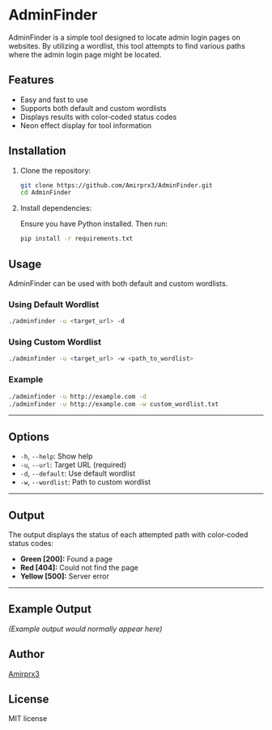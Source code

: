 # AdminFinder

AdminFinder is a simple tool designed to locate admin login pages on websites. By utilizing a wordlist, this tool attempts to find various paths where the admin login page might be located.

## Features

- Easy and fast to use  
- Supports both default and custom wordlists  
- Displays results with color‑coded status codes  
- Neon effect display for tool information

## Installation

1. Clone the repository:

   ```bash
   git clone https://github.com/Amirprx3/AdminFinder.git
   cd AdminFinder
   ```

2. Install dependencies:

   Ensure you have Python installed. Then run:

   ```bash
   pip install -r requirements.txt
   ```

## Usage

AdminFinder can be used with both default and custom wordlists.

### Using Default Wordlist

```bash
./adminfinder -u <target_url> -d
```

### Using Custom Wordlist

```bash
./adminfinder -u <target_url> -w <path_to_wordlist>
```

### Example

```bash
./adminfinder -u http://example.com -d
./adminfinder -u http://example.com -w custom_wordlist.txt
```

---

## Options

- `-h`, `--help`: Show help  
- `-u`, `--url`: Target URL (required)  
- `-d`, `--default`: Use default wordlist  
- `-w`, `--wordlist`: Path to custom wordlist

---

## Output

The output displays the status of each attempted path with color‑coded status codes:

- **Green [200]:** Found a page  
- **Red [404]:** Could not find the page  
- **Yellow [500]:** Server error

---

## Example Output

*(Example output would normally appear here)*

## Author

[Amirprx3](https://github.com/Amirprx3)

## License

MIT license
